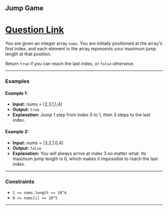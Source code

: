 ## Jump Game
# [Question Link](https://leetcode.com/problems/jump-game/)
You are given an integer array `nums`. You are initially positioned at the array's first index, and each element in the array represents your maximum jump length at that position.

Return `true` if you can reach the last index, or `false` otherwise. ‍

---

### Examples

#### Example 1:
- **Input:** nums = [2,3,1,1,4]
- **Output:** `true`
- **Explanation:** Jump 1 step from index 0 to 1, then 3 steps to the last index.

#### Example 2:
- **Input:** nums = [3,2,1,0,4]
- **Output:** `false`
- **Explanation:** You will always arrive at index 3 no matter what. Its maximum jump length is 0, which makes it impossible to reach the last index.

---

### Constraints

- `1 <= nums.length <= 10^4`
- `0 <= nums[i] <= 10^5`

---
